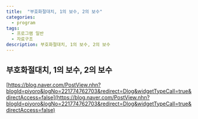 ```yaml
---
title:  "부호화절대치, 1의 보수, 2의 보수"
categories:
  - program
tags:
  - 프로그램 일반
  - 자료구조
description: 부호화절대치, 1의 보수, 2의 보수
---
```


## 부호화절대치, 1의 보수, 2의 보수
[https://blog.naver.com/PostView.nhn?blogId=piyoro&logNo=221774762703&redirect=Dlog&widgetTypeCall=true&directAccess=false](https://blog.naver.com/PostView.nhn?blogId=piyoro&logNo=221774762703&redirect=Dlog&widgetTypeCall=true&directAccess=false)
